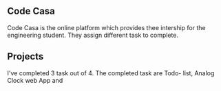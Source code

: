 ## Code Casa
Code Casa is the online platform which provides thee intership for the engineering student. They assign different task to complete.

## Projects
I've completed 3 task out of 4. The completed task are Todo- list, Analog Clock web App and 
